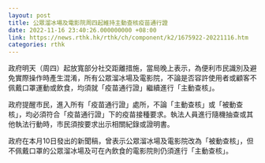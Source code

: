 ```yaml
---
layout: post
title: 公眾溜冰場及電影院周四起維持主動查核疫苗通行證
date: 2022-11-16 23:40:26.000000000 +08:00
link: https://news.rthk.hk/rthk/ch/component/k2/1675922-20221116.htm
categories: rthk
---
```


政府明天（周四）起放寬部分社交距離措施，當局晚上表示，為便利市民識別及避免實際操作時產生混淆，所有公眾溜冰場及電影院，不論是否容許使用者或顧客不佩戴口罩運動或飲食，均須就「疫苗通行證」繼續進行「主動查核」。

政府提醒市民，進入所有「疫苗通行證」處所，不論「主動查核」或「被動查核」，均必須符合「疫苗通行證」下的疫苗接種要求。執法人員進行隨機抽查或其他執法行動時，巿民須按要求出示相關紀錄或證明書。

政府在本月10日發出的新聞稿，曾表示公眾溜冰場及電影院改為「被動查核」，但不佩戴口罩的公眾溜冰場及可在內飲食的電影院則仍須進行「主動查核」。
